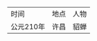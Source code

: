 <table>
  <tr>
    <td>时间</td>
    <td>地点</td>
    <td>人物</td>
  </tr>
  <tr>
    <td>公元210年</td>
    <td>许昌</td>
    <td>貂蝉</td>
  </tr>
</table>
